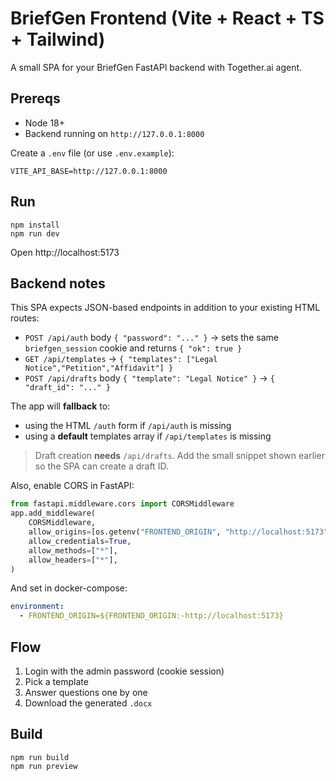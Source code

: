 # BriefGen Frontend (Vite + React + TS + Tailwind)

A small SPA for your BriefGen FastAPI backend with Together.ai agent.

## Prereqs
- Node 18+
- Backend running on `http://127.0.0.1:8000`

Create a `.env` file (or use `.env.example`):
```
VITE_API_BASE=http://127.0.0.1:8000
```

## Run
```
npm install
npm run dev
```
Open http://localhost:5173

## Backend notes
This SPA expects JSON-based endpoints in addition to your existing HTML routes:

- `POST /api/auth` body `{ "password": "..." }` → sets the same `briefgen_session` cookie and returns `{ "ok": true }`
- `GET /api/templates` → `{ "templates": ["Legal Notice","Petition","Affidavit"] }`
- `POST /api/drafts` body `{ "template": "Legal Notice" }` → `{ "draft_id": "..." }`

The app will **fallback** to:
- using the HTML `/auth` form if `/api/auth` is missing
- using a **default** templates array if `/api/templates` is missing

> Draft creation **needs** `/api/drafts`. Add the small snippet shown earlier so the SPA can create a draft ID.

Also, enable CORS in FastAPI:
```py
from fastapi.middleware.cors import CORSMiddleware
app.add_middleware(
    CORSMiddleware,
    allow_origins=[os.getenv("FRONTEND_ORIGIN", "http://localhost:5173")],
    allow_credentials=True,
    allow_methods=["*"],
    allow_headers=["*"],
)
```

And set in docker-compose:
```yaml
environment:
  - FRONTEND_ORIGIN=${FRONTEND_ORIGIN:-http://localhost:5173}
```

## Flow
1) Login with the admin password (cookie session)
2) Pick a template
3) Answer questions one by one
4) Download the generated `.docx`

## Build
```
npm run build
npm run preview
```